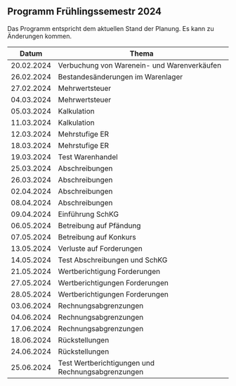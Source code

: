 ## Programm Frühlingssemestr 2024

Das Programm entspricht dem aktuellen Stand der Planung. Es kann zu
Änderungen kommen.

| Datum | Thema |
| ----- | ----- |
| 20.02.2024 | Verbuchung von Warenein- und Warenverkäufen |
| 26.02.2024 | Bestandesänderungen im Warenlager |
| 27.02.2024 | Mehrwertsteuer |
| 04.03.2024 | Mehrwertsteuer |
| 05.03.2024 | Kalkulation |
| 11.03.2024 | Kalkulation |
| 12.03.2024 | Mehrstufige ER |
| 18.03.2024 | Mehrstufige ER |
| 19.03.2024 | Test Warenhandel |
| 25.03.2024 | Abschreibungen |
| 26.03.2024 | Abschreibungen |
| 02.04.2024 | Abschreibungen |
| 08.04.2024 | Abschreibungen |
| 09.04.2024 | Einführung SchKG |
| 06.05.2024 | Betreibung auf Pfändung |
| 07.05.2024 | Betreibung auf Konkurs |
| 13.05.2024 | Verluste auf Forderungen |
| 14.05.2024 | Test Abschreibungen und SchKG |
| 21.05.2024 | Wertberichtigung Forderungen |
| 27.05.2024 | Wertberichtigungen Forderungen |
| 28.05.2024 | Wertberichtigungen Forderungen |
| 03.06.2024 | Rechnungsabgrenzungen |
| 04.06.2024 | Rechnungsabgrenzungen |
| 17.06.2024 | Rechnungsabgrenzungen |
| 18.06.2024 | Rückstellungen |
| 24.06.2024 | Rückstellungen |
| 25.06.2024 | Test Wertberichtigungen und Rechnungsabgrenzungen |